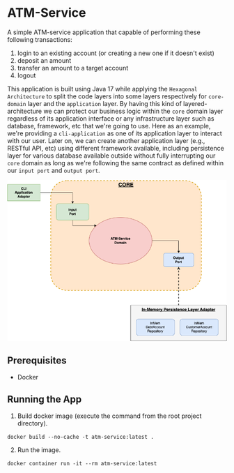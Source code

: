 # ATM-Service

A simple ATM-service application that capable of performing these following transactions: 
1. login to an existing account (or creating a new one if it doesn't exist)
2. deposit an amount
3. transfer an amount to a target account
4. logout

This application is built using Java 17 while applying the `Hexagonal Architecture` to split the code layers into
some layers respectively for `core-domain` layer and the `application` layer.
By having this kind of layered-architecture we can protect our  business logic within the `core` domain layer 
regardless of its application interface or any infrastructure layer such as database, framework, etc that we're going to use.
Here as an example, we're providing a `cli-application` as one of its application layer to interact with our user.
Later on, we can create another application layer (e.g., RESTful API, etc) using different framework available, 
including persistence layer for various database available outside without fully interrupting our `core` domain 
as long as we're following the same contract as defined within our `input port` and `output port`.

![Code Architecture](./atm-service-codearch.png)

## Prerequisites

- Docker

## Running the App

1. Build docker image (execute the command from the root project directory).
```shell
docker build --no-cache -t atm-service:latest .
```
2. Run the image.
```shell
docker container run -it --rm atm-service:latest
```